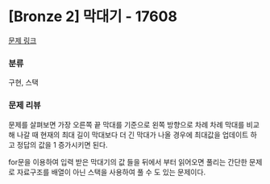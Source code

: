 # [Bronze 2] 막대기 - 17608
[문제 링크](https://www.acmicpc.net/problem/17608)

### 분류
구현, 스택

### 문제 리뷰
<p>문제를 살펴보면 가장 오른쪽 끝 막대를 기준으로 왼쪽 방향으로 차례 차례 막대를 비교해 나갈 때 현재의 최대 길이 막대보다 더 긴 막대가 나올 경우에 최대값을 업데이트 하고 정답의 값을 1 증가시키면 된다.</p>
<p>for문을 이용하여 입력 받은 막대기의 값 들을 뒤에서 부터 읽어오면 풀리는 간단한 문제로 자료구조를 배열이 아닌 스택을 사용하여 풀 수 도 있는 문제이다.</p>